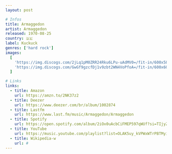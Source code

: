 ```yaml
---
layout: post

# Infos
title: Armaggedon
artist: Armaggedon
released: 1970-08-25
country: 🇩🇪
label: Kuckuck
genres: ['hard rock']
images:
  [
    'https://img.discogs.com/2jLq1pM0ZRR24Rku6LPu-uAdMV0=/fit-in/600x588/filters:strip_icc():format(jpeg):mode_rgb():quality(90)/discogs-images/R-376379-1414252468-6531.jpeg.jpg',
    'https://img.discogs.com/GwGf9gzcfDj1v9zbt2WN4VoPfoA=/fit-in/600x600/filters:strip_icc():format(jpeg):mode_rgb():quality(90)/discogs-images/R-376379-1546556161-6713.jpeg.jpg',
  ]

# Links
links:
  - title: Amazon
    url: https://amzn.to/2NK37z2
  - title: Deezer
    url: https://www.deezer.com/br/album/1002874
  - title: Lastfm
    url: https://www.last.fm/music/Armaggedon/Armaggedon
  - title: Spotify
    url: https://open.spotify.com/album/2iOx0uAcbCiFMEP597qWUf?si=TIjyZvh0SPiWbFJiQZu0GQ
  - title: YouTube
    url: https://music.youtube.com/playlist?list=OLAK5uy_kVPWxWTrPBTMyicn74ViNq8PaB-lKEkwU
  - title: Wikipedia-w
    url: #
---
```

